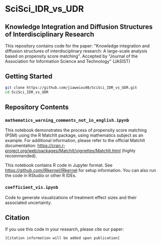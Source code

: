 # SciSci_IDR_vs_UDR

## Knowledge Integration and Diffusion Structures of Interdisciplinary Research

This repository contains code for the paper: "Knowledge integration and diffusion structures of interdisciplinary research: A large-scale analysis based on propensity score matching". Accepted by "Journal of the Association for Information Science and Technology" (JASIST)

## Getting Started

```bash
git clone https://github.com/jiaweixu98/SciSci_IDR_vs_UDR.git
cd SciSci_IDR_vs_UDR
```

## Repository Contents

### `mathematics_warning_comments_not_in_english.ipynb`
This notebook demonstrates the process of propensity score matching (PSM) using the R MatchIt package, using mathematics subject as an example. For additional information, please refer to the official MatchIt documentation: https://cran.r-project.org/web/packages/MatchIt/vignettes/MatchIt.html (highly recommended).

This notebook contains R code in Jupyter format. See https://github.com/IRkernel/IRkernel for setup information.
You can also run the code in RStudio or other R IDEs.

### `coefficient_vis.ipynb`
Code to generate visualizations of treatment effect sizes and their associated uncertainty.

## Citation

If you use this code in your research, please cite our paper:

```
[Citation information will be added upon publication]
```